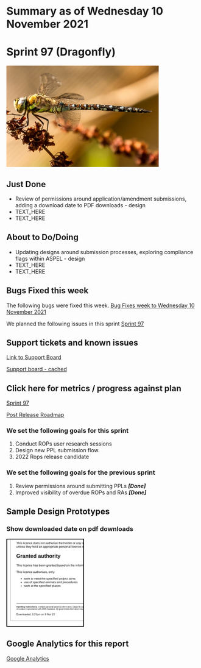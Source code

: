 # Summary as of Wednesday 10 November 2021 

# Sprint 97 (Dragonfly)

![Dragonfly](graphs/dragonfly.jpg)

## Just Done
* Review of permissions around application/amendment submissions, adding a download date to PDF downloads - design
* TEXT_HERE
* TEXT_HERE

## About to Do/Doing
* Updating designs around submission processes, exploring compliance flags within ASPEL - design
* TEXT_HERE
* TEXT_HERE

## Bugs Fixed this week
The following bugs were fixed this week.
[Bug Fixes week to Wednesday 10 November 2021](graphs/bugs10112021.png)

We planned the following issues in this sprint 
[Sprint 97](graphs/sprint10112021.png)

## Support tickets and known issues
[Link to Support Board](https://collaboration.homeoffice.gov.uk/jira/secure/RapidBoard.jspa?rapidView=1717&selectedIssue=ASSB-253)

[Support board - cached](graphs/supportBoard10112021.png)

## Click here for metrics / progress against plan
[Sprint 97](graphs/progress10112021.png)

[Post Release Roadmap](graphs/roadmap10112021.png)


### We set the following goals for this sprint
1. Conduct ROPs user research sessions 
2. Design new PPL submission flow. 
3. 2022 Rops release candidate

### We set the following goals for the previous sprint
1. Review permissions around submitting PPLs ***[Done]***
2. Improved visibility of overdue ROPs and RAs ***[Done]***

## Sample Design Prototypes
### Show downloaded date on pdf downloads
<a href="graphs/proto1_10112021.png"><img src="graphs/proto1_10112021.png" alt="HTML5 Icon" width="200" style="border:2px solid black"></a>
<br>


## Google Analytics for this report
[Google Analytics](graphs/GA10112021.png)

